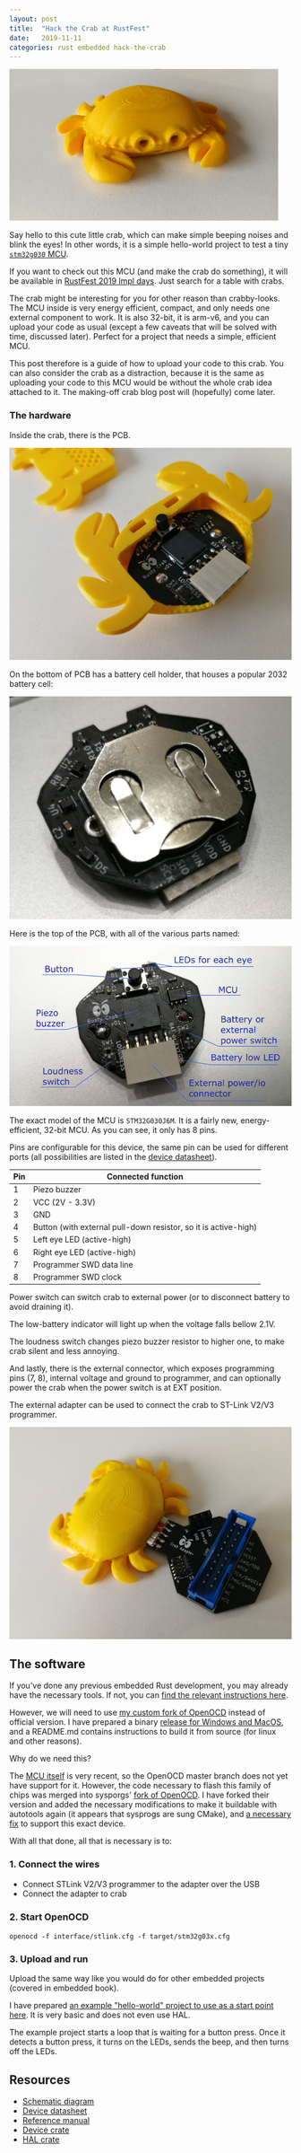 ```yaml
---
layout: post
title:  "Hack the Crab at RustFest"
date:   2019-11-11
categories: rust embedded hack-the-crab
---
```


![crab](/images/hack-the-crab/crab-blinking.gif)

Say hello to this cute little crab, which can make simple beeping noises and blink
the eyes! In other words, it is a simple hello-world project to test a tiny [`stm32g030` MCU][mcu-link].

If you want to check out this MCU (and make the crab do something), it will be available in 
[RustFest 2019 Impl days][impl-days]. Just search for a table with crabs.

The crab might be interesting for you for other reason than crabby-looks.
The MCU inside is very energy efficient, compact, and only needs one external component
to work. It is also 32-bit, it is arm-v6, and you can upload your code as usual (except a
few caveats that will be solved with time, discussed later). Perfect for a project
that needs a simple, efficient MCU.

This post therefore is a guide of how to upload your code to this crab. You
can also consider the crab as a distraction, because it is the same as uploading your
code to this MCU would be without the whole crab idea attached to it.
The making-off crab blog post will (hopefully) come later.

[impl-days]: https://barcelona.rustfest.eu/about_impl_days/

### The hardware

Inside the crab, there is the PCB.

![open-crab](/images/hack-the-crab/crab-open.jpg)

On the bottom of PCB has a battery cell holder, that houses a popular 2032 battery cell: 

![behind-pcb](/images/hack-the-crab/behind-pcb.jpg)

Here is the top of the PCB, with all of the various parts named:

![hardware](/images/hack-the-crab/crabware-proper.png)

The exact model of the MCU is `STM32G030J6M`. It is a fairly new, energy-efficient, 32-bit
MCU. As you can see, it only has 8 pins.

Pins are configurable for this device, the same pin can be used for different ports
(all possibilities are listed in the [device datasheet][device-datasheet]).

| Pin | Connected function
| --- | ---
| 1   | Piezo buzzer
| 2   | VCC (2V - 3.3V)
| 3   | GND
| 4   | Button (with external pull-down resistor, so it is active-high)
| 5   | Left eye LED (active-high)
| 6   | Right eye LED (active-high)
| 7   | Programmer SWD data line
| 8   | Programmer SWD clock


Power switch can switch crab to external power (or to disconnect battery
to avoid draining it).

The low-battery indicator will light up when the voltage falls bellow 2.1V.

The loudness switch changes piezo buzzer resistor to higher one, to make crab
silent and less annoying.

And lastly, there is the external connector, which exposes programming pins (7, 8),
internal voltage and ground to programmer, and can optionally power the crab
when the power switch is at EXT position.

The external adapter can be used to connect the crab to ST-Link V2/V3 programmer.

![adapter](/images/hack-the-crab/crab-adapter.jpg)

## The software

If you've done any previous embedded Rust development, you may already have the necessary
tools. If not, you can [find the relevant instructions here][embedded-book].

[embedded-book]: https://rust-embedded.github.io/book/intro/install.html

However, we will need to use [my custom fork of OpenOCD](https://github.com/Nercury/openocd)
instead of official version. I have prepared a binary [release for Windows and MacOS](https://github.com/Nercury/openocd/releases),
and a README.md contains instructions to build it from source (for linux and 
other reasons).

Why do we need this?

The [MCU itself][mcu-link] is very recent, so the OpenOCD master branch does not yet
have support for it. However, the code necessary to flash this family of chips
was merged into sysporgs' [fork of OpenOCD](https://github.com/sysprogs/openocd).
I have forked their version and added the necessary modifications to make it
buildable with autotools again (it appears that sysprogs are sung CMake), and
[a necessary fix](https://github.com/Nercury/openocd/commit/bfd5533be57b4937e564c0df7cc141383d7db085) 
to support this exact device.

With all that done, all that is necessary is to:
 
### 1. Connect the wires

- Connect STLink V2/V3 programmer to the adapter over the USB
- Connect the adapter to crab

### 2. Start OpenOCD

```
openocd -f interface/stlink.cfg -f target/stm32g03x.cfg
```

### 3. Upload and run

Upload the same way like you would do for other embedded projects (covered in
embedded book).

I have prepared [an example "hello-world" project to use as a start point here](https://github.com/Nercury/hack-the-crab).
It is very basic and does not even use HAL.

The example project starts a loop that is waiting for a button press. Once it detects
a button press, it turns on the LEDs, sends the beep, and then turns off the LEDs.

## Resources

- [Schematic diagram](/images/hack-the-crab/hack-the-crab.pdf)
- [Device datasheet][device-datasheet]
- [Reference manual][reference-manual]
- [Device crate](https://crates.io/crates/stm32g0)
- [HAL crate](https://crates.io/crates/stm32g0xx-hal)

[mcu-link]: https://www.st.com/en/microcontrollers-microprocessors/stm32g030j6.html
[device-datasheet]: https://www.st.com/resource/en/datasheet/stm32g030j6.pdf
[reference-manual]: https://www.st.com/resource/en/reference_manual/dm00091010.pdf

